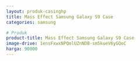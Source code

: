```yaml
---
layout: produk-casinghp
title: Mass Effect Samsung Galaxy S9 Case
categories: samsung

# Produk
product-title: Mass Effect Samsung Galaxy S9 Case
image-drive: 1ensFxwxNPQmlUZnNDB-sm5kueV6yGQoC
harga: 90000
---
```

